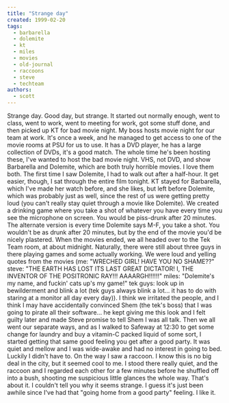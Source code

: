 ```yaml
---
title: "Strange day"
created: 1999-02-20
tags:
  - barbarella
  - dolemite
  - kt
  - miles
  - movies
  - old-journal
  - raccoons
  - steve
  - techteam
authors:
  - scott
---
```


Strange day. Good day, but strange. It started out normally enough, went to class, went to work, went to meeting for work, got some stuff done, and then picked up KT for bad movie night. My boss hosts movie night for our team at work. It's once a week, and he managed to get access to one of the movie rooms at PSU for us to use. It has a DVD player, he has a large collection of DVDs, it's a good match. The whole time he's been hosting these, I've wanted to host the bad movie night. VHS, not DVD, and show Barbarella and Dolemite, which are both truly horrible movies. I love them both. The first time I saw Dolemite, I had to walk out after a half-hour. It get easier, though, I sat through the entire film tonight. KT stayed for Barbarella, which I've made her watch before, and she likes, but left before Dolemite, which was probably just as well, since the rest of us were getting pretty loud (you can't really stay quiet through a movie like Dolemite). We created a drinking game where you take a shot of whatever you have every time you see the microphone on screen. You would be piss-drunk after 20 minutes. The alternate version is every time Dolemite says M-F, you take a shot. You wouldn't be as drunk after 20 minutes, but by the end of the movie you'd be nicely plastered. When the movies ended, we all headed over to the Tek Team room, at about midnight. Naturally, there were still about three guys in there playing games and some actually working. We were loud and yelling quotes from the movies (me: "WRECHED GIRL! HAVE YOU NO SHAME??" steve: "THE EARTH HAS LOST ITS LAST GREAT DICTATOR! I, THE INVENTOR OF THE POSITRONIC RAY!!! AAAARGH!!!!!!" miles: "Dolemite's my name, and fuckin' cats up's my game!" tek guys: look up in bewilderment and blink a lot (tek guys always blink a lot... it has to do with staring at a monitor all day every day)). I think we irritated the people, and I think I may have accidentally convinced Shem (the tek's boss) that I was going to pirate all their software... he kept giving me this look and I felt guilty later and made Steve promise to tell Shem I was all talk. Then we all went our separate ways, and as I walked to Safeway at 12:30 to get some change for laundry and buy a vitamin-C packed liquid of some sort, I started getting that same good feeling you get after a good party. It was quiet and mellow and I was wide-awake and had no interest in going to bed. Luckily I didn't have to. On the way I saw a raccoon. I know this is no big deal in the city, but it seemed cool to me. I stood there really quiet, and the raccoon and I regarded each other for a few minutes before he shuffled off into a bush, shooting me suspicious little glances the whole way. That's about it. I couldn't tell you why it seems strange. I guess it's just been awhile since I've had that "going home from a good party" feeling. I like it.
